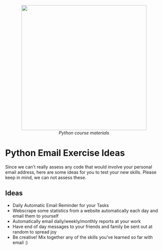 <center>
    <img src='https://intecbrussel.be/img/logo3.png' width='400px' height='auto'/>
    <br/>
    <em>Python course materials</em>
</center>

# Python Email Exercise Ideas

Since we can't really assess any code that would involve your personal email address, here are some ideas for you to test your new skills. Please keep in mind, we can not assess these.


## Ideas

* Daily Automatic Email Reminder for your Tasks
* Webscrape some statistics from a website automatically each day and email them to yourself
* Automatically email daily/weekly/monthly reports at your work
* Have end of day messages to your friends and family be sent out at random to spread joy
* Be creative! Mix together any of the skills you've learned so far with email :)
